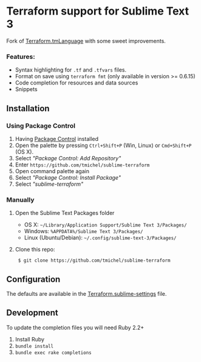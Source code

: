 Terraform support for Sublime Text 3
====================================

Fork of [Terraform.tmLanguage][base_repo] with some sweet improvements.

### Features:

* Syntax highlighting for `.tf` and `.tfvars` files.
* Format on save using `terraform fmt` (only available in version >= 0.6.15)
* Code completion for resources and data sources
* Snippets

Installation
------------

### Using Package Control

1. Having [Package Control](https://packagecontrol.io/installation) installed
2. Open the palette by pressing `Ctrl+Shift+P` (Win, Linux) or `Cmd+Shift+P` (OS X).
3. Select _"Package Control: Add Repository"_
4. Enter `https://github.com/tmichel/sublime-terraform`
5. Open command palette again
6. Select _"Package Control: Install Package"_
7. Select _"sublime-terraform"_

### Manually

1. Open the Sublime Text Packages folder
    - OS X: `~/Library/Application Support/Sublime Text 3/Packages/`
    - Windows: `%APPDATA%/Sublime Text 3/Packages/`
    - Linux (Ubuntu/Debian): `~/.config/sublime-text-3/Packages/`

2. Clone this repo:

        $ git clone https://github.com/tmichel/sublime-terraform

## Configuration

The defaults are available in the [Terraform.sublime-settings][settings_file]
file.

## Development

To update the completion files you will need Ruby 2.2+

1. Install Ruby
2. `bundle install`
3. `bundle exec rake completions`

[base_repo]: github.com/alexlouden/Terraform.tmLanguage
[settings_file]: Terraform.sublime-settings
